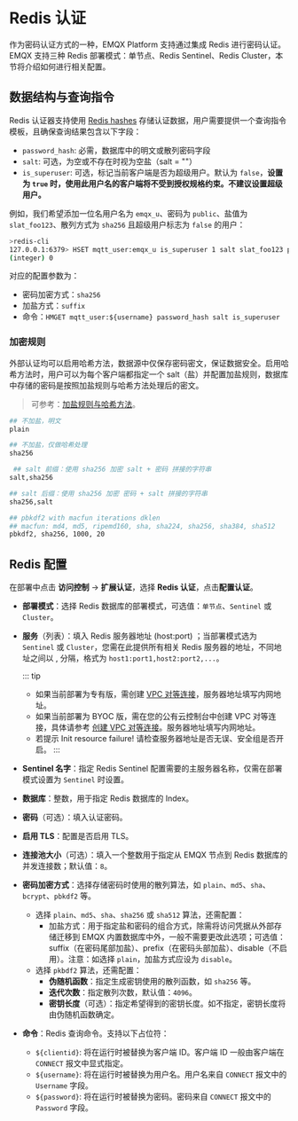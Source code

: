# Redis 认证

作为密码认证方式的一种，EMQX Platform 支持通过集成 Redis 进行密码认证。EMQX 支持三种 Redis 部署模式：单节点、Redis Sentinel、Redis Cluster，本节将介绍如何进行相关配置。

## 数据结构与查询指令
Redis 认证器支持使用 [Redis hashes](https://redis.io/docs/manual/data-types/#hashes) 存储认证数据，用户需要提供一个查询指令模板，且确保查询结果包含以下字段：

- `password_hash`: 必需，数据库中的明文或散列密码字段
- `salt`: 可选，为空或不存在时视为空盐（salt = ""）
- `is_superuser`: 可选，标记当前客户端是否为超级用户。默认为 `false`，**设置为 `true` 时，使用此用户名的客户端将不受到授权规格约束。不建议设置超级用户。**

例如，我们希望添加一位名用户名为 `emqx_u`、密码为 `public`、盐值为 `slat_foo123`、散列方式为 `sha256` 且超级用户标志为 `false` 的用户：

```bash
>redis-cli
127.0.0.1:6379> HSET mqtt_user:emqx_u is_superuser 1 salt slat_foo123 password_hash 44edc2d57cde8d79c98145003e105b90a14f1460b79186ea9cfe83942fc5abb5
(integer) 0
```

对应的配置参数为：

- 密码加密方式：`sha256`
- 加盐方式：`suffix`
- 命令：`HMGET mqtt_user:${username} password_hash salt is_superuser`

### 加密规则

外部认证均可以启用哈希方法，数据源中仅保存密码密文，保证数据安全。启用哈希方法时，用户可以为每个客户端都指定一个 salt（盐）并配置加盐规则，数据库中存储的密码是按照加盐规则与哈希方法处理后的密文。

> 可参考：[加盐规则与哈希方法](https://www.emqx.io/docs/zh/v4.3/advanced/auth.html#%E5%AF%86%E7%A0%81%E5%8A%A0%E7%9B%90%E8%A7%84%E5%88%99%E4%B8%8E%E5%93%88%E5%B8%8C%E6%96%B9%E6%B3%95)。

```bash
## 不加盐，明文
plain

## 不加盐，仅做哈希处理
sha256

 ## salt 前缀：使用 sha256 加密 salt + 密码 拼接的字符串
salt,sha256

## salt 后缀：使用 sha256 加密 密码 + salt 拼接的字符串
sha256,salt

## pbkdf2 with macfun iterations dklen
## macfun: md4, md5, ripemd160, sha, sha224, sha256, sha384, sha512
pbkdf2, sha256, 1000, 20
```


## Redis 配置

在部署中点击 **访问控制** -> **扩展认证**，选择 **Redis 认证**，点击**配置认证**。

- **部署模式**：选择 Redis 数据库的部署模式，可选值：`单节点`、`Sentinel` 或 `Cluster`。

- **服务**（列表）：填入 Redis 服务器地址 (host:port) ；当部署模式选为 `Sentinel` 或 `Cluster`，您需在此提供所有相关 Redis 服务器的地址，不同地址之间以 , 分隔，格式为 `host1:port1,host2:port2,...`。

    ::: tip

    * 如果当前部署为专有版，需创建 [VPC 对等连接](./vpc_peering.md)，服务器地址填写内网地址。
    * 如果当前部署为 BYOC 版，需在您的公有云控制台中创建 VPC 对等连接，具体请参考 [创建 VPC 对等连接](./bypc_vpc_peering.md)。服务器地址填写内网地址。
    * 若提示 Init resource failure! 请检查服务器地址是否无误、安全组是否开启。
      :::

- **Sentinel 名字**：指定 Redis Sentinel 配置需要的主服务器名称，仅需在部署模式设置为 `Sentinel` 时设置。

- **数据库**：整数，用于指定 Redis 数据库的 Index。

- **密码**（可选）：填入认证密码。

- **启用 TLS**：配置是否启用 TLS。

- **连接池大小**（可选）：填入一个整数用于指定从 EMQX 节点到 Redis 数据库的并发连接数；默认值：`8`。

- **密码加密方式**：选择存储密码时使用的散列算法，如 `plain`、`md5`、`sha`、`bcrypt`、`pbkdf2` 等。
    - 选择 `plain`、`md5`、`sha`、`sha256` 或 `sha512` 算法，还需配置：
        - 加盐方式：用于指定盐和密码的组合方式，除需将访问凭据从外部存储迁移到 EMQX 内置数据库中外，一般不需要更改此选项；可选值：suffix（在密码尾部加盐）、prefix（在密码头部加盐）、disable（不启用）。注意：如选择 `plain`，加盐方式应设为 `disable`。
    - 选择 `pkbdf2` 算法，还需配置：
        - **伪随机函数**：指定生成密钥使用的散列函数，如 `sha256` 等。
        - **迭代次数**：指定散列次数，默认值：`4096`。
        - **密钥长度**（可选）：指定希望得到的密钥长度。如不指定，密钥长度将由伪随机函数确定。
    
- **命令**：Redis 查询命令。支持以下占位符：
    - `${clientid}`: 将在运行时被替换为客户端 ID。客户端 ID 一般由客户端在 `CONNECT` 报文中显式指定。
    - `${username}`: 将在运行时被替换为用户名。用户名来自 `CONNECT` 报文中的 `Username` 字段。
    - `${password}`: 将在运行时被替换为密码。密码来自 `CONNECT` 报文中的 `Password` 字段。
